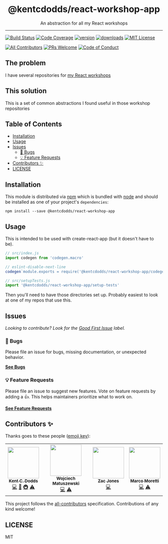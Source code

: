 <div align="center">
<h1>@kentcdodds/react-workshop-app</h1>

<p>An abstraction for all my React workshops</p>
</div>

---

<!-- prettier-ignore-start -->
[![Build Status][build-badge]][build]
[![Code Coverage][coverage-badge]][coverage]
[![version][version-badge]][package]
[![downloads][downloads-badge]][npmtrends]
[![MIT License][license-badge]][license]

[![All Contributors](https://img.shields.io/badge/all_contributors-1-orange.svg?style=flat-square)](#contributors-)
[![PRs Welcome][prs-badge]][prs]
[![Code of Conduct][coc-badge]][coc]
<!-- prettier-ignore-end -->

## The problem

I have several repositories for
[my React workshops](https://kentcdodds.com/workshops)

## This solution

This is a set of common abstractions I found useful in those workshop
repositories

## Table of Contents

<!-- START doctoc generated TOC please keep comment here to allow auto update -->
<!-- DON'T EDIT THIS SECTION, INSTEAD RE-RUN doctoc TO UPDATE -->

- [Installation](#installation)
- [Usage](#usage)
- [Issues](#issues)
  - [🐛 Bugs](#-bugs)
  - [💡 Feature Requests](#-feature-requests)
- [Contributors ✨](#contributors-)
- [LICENSE](#license)

<!-- END doctoc generated TOC please keep comment here to allow auto update -->

## Installation

This module is distributed via [npm][npm] which is bundled with [node][node] and
should be installed as one of your project's `dependencies`:

```
npm install --save @kentcdodds/react-workshop-app
```

## Usage

This is intended to be used with create-react-app (but it doesn't have to be).

```javascript
// src/index.js
import codegen from 'codegen.macro'

// eslint-disable-next-line
codegen`module.exports = require('@kentcdodds/react-workshop-app/codegen')`

// src/setupTests.js
import '@kentcdodds/react-workshop-app/setup-tests'
```

Then you'll need to have those directories set up. Probably easiest to look at
one of my repos that use this.

## Issues

_Looking to contribute? Look for the [Good First Issue][good-first-issue]
label._

### 🐛 Bugs

Please file an issue for bugs, missing documentation, or unexpected behavior.

[**See Bugs**][bugs]

### 💡 Feature Requests

Please file an issue to suggest new features. Vote on feature requests by adding
a 👍. This helps maintainers prioritize what to work on.

[**See Feature Requests**][requests]

## Contributors ✨

Thanks goes to these people ([emoji key][emojis]):

<!-- ALL-CONTRIBUTORS-LIST:START - Do not remove or modify this section -->
<!-- prettier-ignore-start -->
<!-- markdownlint-disable -->
<table>
  <tr>
    <td align="center"><a href="https://kentcdodds.com"><img src="https://avatars.githubusercontent.com/u/1500684?v=3" width="100px;" alt=""/><br /><sub><b>Kent C. Dodds</b></sub></a><br /><a href="https://github.com/kentcdodds/react-workshop-app/commits?author=kentcdodds" title="Code">💻</a> <a href="https://github.com/kentcdodds/react-workshop-app/commits?author=kentcdodds" title="Documentation">📖</a> <a href="#infra-kentcdodds" title="Infrastructure (Hosting, Build-Tools, etc)">🚇</a> <a href="https://github.com/kentcdodds/react-workshop-app/commits?author=kentcdodds" title="Tests">⚠️</a></td>
    <td align="center"><a href="https://github.com/WojciechMatuszewski"><img src="https://avatars0.githubusercontent.com/u/26322927?v=4" width="100px;" alt=""/><br /><sub><b>Wojciech Matuszewski</b></sub></a><br /><a href="https://github.com/kentcdodds/react-workshop-app/commits?author=WojciechMatuszewski" title="Code">💻</a> <a href="https://github.com/kentcdodds/react-workshop-app/commits?author=WojciechMatuszewski" title="Tests">⚠️</a></td>
    <td align="center"><a href="https://zacjones.io"><img src="https://avatars2.githubusercontent.com/u/6188161?v=4" width="100px;" alt=""/><br /><sub><b>Zac Jones</b></sub></a><br /><a href="https://github.com/kentcdodds/react-workshop-app/commits?author=zacjones93" title="Code">💻</a></td>
    <td align="center"><a href="https://github.com/marcosvega91"><img src="https://avatars2.githubusercontent.com/u/5365582?v=4" width="100px;" alt=""/><br /><sub><b>Marco Moretti</b></sub></a><br /><a href="https://github.com/kentcdodds/react-workshop-app/commits?author=marcosvega91" title="Code">💻</a> <a href="https://github.com/kentcdodds/react-workshop-app/commits?author=marcosvega91" title="Tests">⚠️</a></td>
  </tr>
</table>

<!-- markdownlint-enable -->
<!-- prettier-ignore-end -->
<!-- ALL-CONTRIBUTORS-LIST:END -->

This project follows the [all-contributors][all-contributors] specification.
Contributions of any kind welcome!

## LICENSE

MIT

<!-- prettier-ignore-start -->
[npm]: https://www.npmjs.com
[node]: https://nodejs.org
[build-badge]: https://img.shields.io/travis/com/kentcdodds/react-workshop-app.svg?style=flat-square
[build]: https://travis-ci.com/kentcdodds/react-workshop-app
[coverage-badge]: https://img.shields.io/codecov/c/github/kentcdodds/react-workshop-app.svg?style=flat-square
[coverage]: https://codecov.io/github/kentcdodds/react-workshop-app
[version-badge]: https://img.shields.io/npm/v/@kentcdodds/react-workshop-app.svg?style=flat-square
[package]: https://www.npmjs.com/package/@kentcdodds/react-workshop-app
[downloads-badge]: https://img.shields.io/npm/dm/@kentcdodds/react-workshop-app.svg?style=flat-square
[npmtrends]: http://www.npmtrends.com/@kentcdodds/react-workshop-app
[license-badge]: https://img.shields.io/npm/l/@kentcdodds/react-workshop-app.svg?style=flat-square
[license]: https://github.com/kentcdodds/react-workshop-app/blob/master/LICENSE
[prs-badge]: https://img.shields.io/badge/PRs-welcome-brightgreen.svg?style=flat-square
[prs]: http://makeapullrequest.com
[coc-badge]: https://img.shields.io/badge/code%20of-conduct-ff69b4.svg?style=flat-square
[coc]: https://github.com/kentcdodds/react-workshop-app/blob/master/other/CODE_OF_CONDUCT.md
[emojis]: https://github.com/all-contributors/all-contributors#emoji-key
[all-contributors]: https://github.com/all-contributors/all-contributors
[bugs]: https://github.com/kentcdodds/react-workshop-app/issues?utf8=%E2%9C%93&q=is%3Aissue+is%3Aopen+sort%3Acreated-desc+label%3Abug
[requests]: https://github.com/kentcdodds/react-workshop-app/issues?utf8=%E2%9C%93&q=is%3Aissue+is%3Aopen+sort%3Areactions-%2B1-desc+label%3Aenhancement
[good-first-issue]: https://github.com/kentcdodds/react-workshop-app/issues?utf8=%E2%9C%93&q=is%3Aissue+is%3Aopen+sort%3Areactions-%2B1-desc+label%3Aenhancement+label%3A%22good+first+issue%22
<!-- prettier-ignore-end -->
